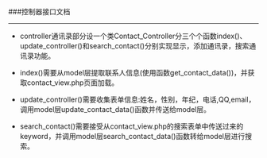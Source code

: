 ###控制器接口文档

***

* controller通讯录部分设一个类Contact_Controller分三个个函数index()、update_controller()和search_contact()分别实现显示，添加通讯录，搜索通讯录功能。

* index()需要从model层提取联系人信息(使用函数get_contact_data())，并获取contact_view.php页面加载。

* update_controller()需要收集表单信息:姓名，性别，年纪，电话,QQ,email，调用model层update_contact_data()函数并传送给model层。

* search_contact()需要接受从contact_view.php的搜索表单中传送过来的keyword，并调用model层search_contact_data()函数转给model层进行搜索。